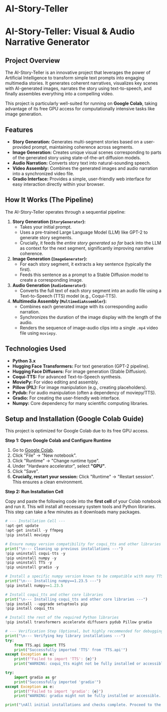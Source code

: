 # AI-Story-Teller
# AI-Story-Teller: Visual & Audio Narrative Generator

## Project Overview

The AI-Story-Teller is an innovative project that leverages the power of Artificial Intelligence to transform simple text prompts into engaging multimedia stories. It generates coherent narratives, visualizes key scenes with AI-generated images, narrates the story using text-to-speech, and finally assembles everything into a compelling video.

This project is particularly well-suited for running on **Google Colab**, taking advantage of its free GPU access for computationally intensive tasks like image generation.

## Features

* **Story Generation:** Generates multi-segment stories based on a user-provided prompt, maintaining coherence across segments.
* **Image Generation:** Creates unique visual scenes corresponding to parts of the generated story using state-of-the-art diffusion models.
* **Audio Narration:** Converts story text into natural-sounding speech.
* **Video Assembly:** Combines the generated images and audio narration into a synchronized video file.
* **Gradio Interface:** Provides a simple, user-friendly web interface for easy interaction directly within your browser.

## How It Works (The Pipeline)

The AI-Story-Teller operates through a sequential pipeline:

1.  **Story Generation (`StoryGenerator`):**
    * Takes your initial prompt.
    * Uses a pre-trained Large Language Model (LLM) like GPT-2 to generate story segments.
    * Crucially, it feeds the *entire story generated so far* back into the LLM as context for the next segment, significantly improving narrative coherence.
2.  **Image Generation (`ImageGenerator`):**
    * For each story segment, it extracts a key sentence (typically the first).
    * Feeds this sentence as a prompt to a Stable Diffusion model to create a corresponding image.
3.  **Audio Generation (`AudioGenerator`):**
    * Converts the full text of each story segment into an audio file using a Text-to-Speech (TTS) model (e.g., Coqui-TTS).
4.  **Multimedia Assembly (`MultimediaAssembler`):**
    * Combines each generated image with its corresponding audio narration.
    * Synchronizes the duration of the image display with the length of the audio.
    * Renders the sequence of image-audio clips into a single `.mp4` video file using `moviepy`.

## Technologies Used

* **Python 3.x**
* **Hugging Face Transformers:** For text generation (GPT-2 pipeline).
* **Hugging Face Diffusers:** For image generation (Stable Diffusion).
* **Coqui-TTS:** For advanced Text-to-Speech synthesis.
* **MoviePy:** For video editing and assembly.
* **Pillow (PIL):** For image manipulation (e.g., creating placeholders).
* **Pydub:** For audio manipulation (often a dependency of moviepy/TTS).
* **Gradio:** For creating the user-friendly web interface.
* **Numpy:** Core dependency for many scientific computing libraries.

## Setup and Installation (Google Colab Guide)

This project is optimized for Google Colab due to its free GPU access.

**Step 1: Open Google Colab and Configure Runtime**

1.  Go to [Google Colab](https://colab.research.google.com/).
2.  Click "File" -> "New notebook".
3.  Click "Runtime" -> "Change runtime type".
4.  Under "Hardware accelerator", select **"GPU"**.
5.  Click "Save".
6.  **Crucially, restart your session:** Click "Runtime" -> "Restart session". This ensures a clean environment.

**Step 2: Run Installation Cell**

Copy and paste the following code into the **first cell** of your Colab notebook and run it. This will install all necessary system tools and Python libraries. This step can take a few minutes as it downloads many packages.

```python
# --- Installation Cell ---
!apt-get update
!apt-get install -y ffmpeg
!pip install moviepy

# Ensure numpy version compatibility for coqui_tts and other libraries
print("\n--- Cleaning up previous installations ---")
!pip uninstall coqui-tts -y
!pip uninstall numpy -y
!pip uninstall TTS -y
!pip uninstall gradio -y

# Install a specific numpy version known to be compatible with many TTS models
print("\n--- Installing numpy==1.23.5 ---")
!pip install numpy==1.23.5

# Install coqui_tts and other core libraries
print("\n--- Installing coqui_tts and other core libraries ---")
!pip install --upgrade setuptools pip
!pip install coqui_tts

# Install the rest of the required Python libraries
!pip install transformers accelerate diffusers pydub Pillow gradio

# --- Verification Step (Optional, but highly recommended for debugging) ---
print("\n--- Verifying key library installations ---")
try:
    from TTS.api import TTS
    print("Successfully imported 'TTS' from 'TTS.api'")
except Exception as e:
    print(f"Failed to import 'TTS': {e}")
    print("WARNING: coqui_tts might not be fully installed or accessible. Check for errors above.")

try:
    import gradio as gr
    print("Successfully imported 'gradio'")
except Exception as e:
    print(f"Failed to import 'gradio': {e}")
    print("WARNING: gradio might not be fully installed or accessible. Check for errors above.")

print("\nAll initial installations and checks complete. Proceed to the next cell.")
